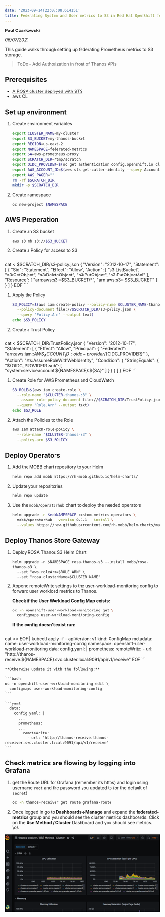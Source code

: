 ```yaml
---
date: '2022-09-14T22:07:08.614151'
title: Federating System and User metrics to S3 in Red Hat OpenShift for AWS
---
```

**Paul Czarkowski**

*06/07/2021*

This guide walks through setting up federating Prometheus metrics to S3 storage.

> ToDo - Add Authorization in front of Thanos APIs

## Prerequisites

* [A ROSA cluster deployed with STS](/docs/rosa/sts/)
* aws CLI

## Set up environment

1. Create environment variables

    ```bash
    export CLUSTER_NAME=my-cluster
    export S3_BUCKET=my-thanos-bucket
    export REGION=us-east-2
    export NAMESPACE=federated-metrics
    export SA=aws-prometheus-proxy
    export SCRATCH_DIR=/tmp/scratch
    export OIDC_PROVIDER=$(oc get authentication.config.openshift.io cluster -o json | jq -r .spec.serviceAccountIssuer| sed -e "s/^https:\/\///")
    export AWS_ACCOUNT_ID=$(aws sts get-caller-identity --query Account --output text)
    export AWS_PAGER=""
    rm -rf $SCRATCH_DIR
    mkdir -p $SCRATCH_DIR
    ```

1. Create namespace

    ```bash
    oc new-project $NAMESPACE
    ```

## AWS Preperation

1. Create an S3 bucket

    ```bash
    aws s3 mb s3://$S3_BUCKET
    ```

1. Create a Policy for access to S3

    ```bash
cat <<EOF > $SCRATCH_DIR/s3-policy.json
{
    "Version": "2012-10-17",
    "Statement": [
        {
            "Sid": "Statement",
            "Effect": "Allow",
            "Action": [
                "s3:ListBucket",
                "s3:GetObject",
                "s3:DeleteObject",
                "s3:PutObject",
                "s3:PutObjectAcl"
            ],
            "Resource": [
                "arn:aws:s3:::$S3_BUCKET/*",
                "arn:aws:s3:::$S3_BUCKET"
            ]
        }
    ]
}
EOF
    ```

1. Apply the Policy

    ```bash
    S3_POLICY=$(aws iam create-policy --policy-name $CLUSTER_NAME-thanos \
      --policy-document file://$SCRATCH_DIR/s3-policy.json \
      --query 'Policy.Arn' --output text)
    echo $S3_POLICY
    ```

1. Create a Trust Policy

    ```bash
cat <<EOF > $SCRATCH_DIR/TrustPolicy.json
{
  "Version": "2012-10-17",
  "Statement": [
    {
      "Effect": "Allow",
      "Principal": {
        "Federated": "arn:aws:iam::${AWS_ACCOUNT_ID}:oidc-provider/${OIDC_PROVIDER}"
      },
      "Action": "sts:AssumeRoleWithWebIdentity",
      "Condition": {
        "StringEquals": {
          "${OIDC_PROVIDER}:sub": [
            "system:serviceaccount:${NAMESPACE}:${SA}"
          ]
        }
      }
    }
  ]
}
EOF
    ```

1. Create Role for AWS Prometheus and CloudWatch

    ```bash
    S3_ROLE=$(aws iam create-role \
      --role-name "$CLUSTER-thanos-s3" \
      --assume-role-policy-document file://$SCRATCH_DIR/TrustPolicy.json \
      --query "Role.Arn" --output text)
    echo $S3_ROLE
    ```

1. Attach the Policies to the Role

    ```bash
    aws iam attach-role-policy \
      --role-name "$CLUSTER-thanos-s3" \
      --policy-arn $S3_POLICY
    ```

<!--
1. Grant access for the thanos user to the s3 bucket

aws s3api put-bucket-policy --bucket my-thanos-metrics \
  --policy file://s3-policy.json

1. Get the account key and secret and update in `thanos-store-credentials.yaml`
-->

## Deploy Operators

1. Add the MOBB chart repository to your Helm

    ```bash
    helm repo add mobb https://rh-mobb.github.io/helm-charts/
    ```

1. Update your repositories

    ```bash
    helm repo update
    ```

1. Use the `mobb/operatorhub` chart to deploy the needed operators

    ```bash
    helm upgrade -n $echNAMESPACE custom-metrics-operators \
      mobb/operatorhub --version 0.1.1 --install \
      --values https://raw.githubusercontent.com/rh-mobb/helm-charts/main/charts/rosa-thanos-s3/files/operatorhub.yaml
    ```

## Deploy Thanos Store Gateway

1. Deploy ROSA Thanos S3 Helm Chart

    ```
    helm upgrade -n $NAMESPACE rosa-thanos-s3 --install mobb/rosa-thanos-s3 \
      --set "aws.roleArn=$ROLE_ARN" \
      --set "rosa.clusterName=$CLUSTER_NAME"
    ```

1. Append remoteWrite settings to the user-workload-monitoring config to forward user workload metrics to Thanos.

    **Check if the User Workload Config Map exists:**

    ```bash
    oc -n openshift-user-workload-monitoring get \
      configmaps user-workload-monitoring-config
    ```

    **If the config doesn't exist run:**

    ```bash
cat << EOF | kubectl apply -f -
apiVersion: v1
kind: ConfigMap
metadata:
  name: user-workload-monitoring-config
  namespace: openshift-user-workload-monitoring
data:
  config.yaml: |
    prometheus:
      remoteWrite:
        - url: "http://thanos-receive.${NAMESPACE}.svc.cluster.local:9091/api/v1/receive"
EOF
    ```

    **Otherwise update it with the following:**

    ```bash
    oc -n openshift-user-workload-monitoring edit \
      configmaps user-workload-monitoring-config
    ```

    ```yaml
      data:
        config.yaml: |
          ...
          prometheus:
          ...
            remoteWrite:
              - url: "http://thanos-receive.thanos-receiver.svc.cluster.local:9091/api/v1/receive"
    ```

## Check metrics are flowing by logging into Grafana

1. get the Route URL for Grafana (remember its https) and login using username `root` and the password you updated to (or the default of `secret`).

    ```bash
    oc -n thanos-receiver get route grafana-route
    ```

1. Once logged in go to **Dashboards->Manage** and expand the **federated-metrics** group and you should see the cluster metrics dashboards.  Click on the **Use Method / Cluster** Dashboard and you should see metrics.  \o/.

![screenshot of grafana with federated cluster metrics](./grafana-metrics.png)

